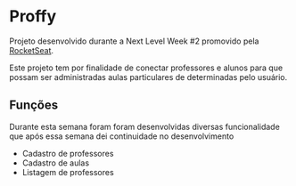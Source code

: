 # Proffy

Projeto desenvolvido durante a Next Level Week #2 promovido pela [RocketSeat](https://rocketseat.com.br/).

Este projeto tem por finalidade de conectar professores e alunos para que possam ser administradas aulas particulares de determinadas pelo usuário.

## Funções

Durante esta semana foram foram desenvolvidas diversas funcionalidade que após essa semana dei continuidade no desenvolvimento

- Cadastro de professores
- Cadastro de aulas
- Listagem de professores
